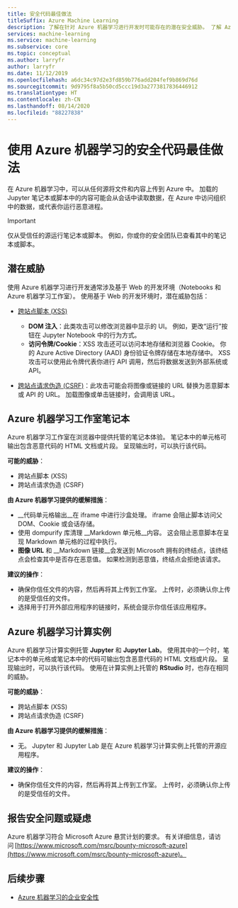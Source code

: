 ```yaml
---
title: 安全代码最佳做法
titleSuffix: Azure Machine Learning
description: 了解在针对 Azure 机器学习进行开发时可能存在的潜在安全威胁。 了解 Azure ML 提供的缓解措施，以及确保开发环境始终安全的最佳做法。
services: machine-learning
ms.service: machine-learning
ms.subservice: core
ms.topic: conceptual
ms.author: larryfr
author: larryfr
ms.date: 11/12/2019
ms.openlocfilehash: a6dc34c97d2e3fd859b776add204fef9b869d76d
ms.sourcegitcommit: 9d9795f8a5b50cd5ccc19d3a2773817836446912
ms.translationtype: HT
ms.contentlocale: zh-CN
ms.lasthandoff: 08/14/2020
ms.locfileid: "88227838"
---
```

# <a name="secure-code-best-practices-with-azure-machine-learning"></a>使用 Azure 机器学习的安全代码最佳做法

在 Azure 机器学习中，可以从任何源将文件和内容上传到 Azure 中。 加载的 Jupyter 笔记本或脚本中的内容可能会从会话中读取数据，在 Azure 中访问组织中的数据，或代表你运行恶意进程。

> [!IMPORTANT]
> 仅从受信任的源运行笔记本或脚本。 例如，你或你的安全团队已查看其中的笔记本或脚本。

## <a name="potential-threats"></a>潜在威胁

使用 Azure 机器学习进行开发通常涉及基于 Web 的开发环境（Notebooks 和 Azure 机器学习工作室）。 使用基于 Web 的开发环境时，潜在威胁包括：

* [跨站点脚本 (XSS)](https://owasp.org/www-community/attacks/xss/)

    * __DOM 注入__：此类攻击可以修改浏览器中显示的 UI。 例如，更改“运行”按钮在 Jupyter Notebook 中的行为方式。
    * __访问令牌/Cookie__：XSS 攻击还可以访问本地存储和浏览器 Cookie。 你的 Azure Active Directory (AAD) 身份验证令牌存储在本地存储中。 XSS 攻击可以使用此令牌代表你进行 API 调用，然后将数据发送到外部系统或 API。

* [跨站点请求伪造 (CSRF)](https://owasp.org/www-community/attacks/csrf)：此攻击可能会将图像或链接的 URL 替换为恶意脚本或 API 的 URL。 加载图像或单击链接时，会调用该 URL。

## <a name="azure-ml-studio-notebooks"></a>Azure 机器学习工作室笔记本

Azure 机器学习工作室在浏览器中提供托管的笔记本体验。 笔记本中的单元格可输出包含恶意代码的 HTML 文档或片段。  呈现输出时，可以执行该代码。

__可能的威胁__：
* 跨站点脚本 (XSS)
* 跨站点请求伪造 (CSRF)

__由 Azure 机器学习提供的缓解措施__：
* __代码单元格输出__在 iframe 中进行沙盒处理。 iframe 会阻止脚本访问父 DOM、Cookie 或会话存储。
* 使用 dompurify 库清理 __Markdown 单元格__内容。 这会阻止恶意脚本在呈现 Markdown 单元格的过程中执行。
* __图像 URL__ 和 __Markdown 链接__会发送到 Microsoft 拥有的终结点，该终结点会检查其中是否存在恶意值。 如果检测到恶意值，终结点会拒绝该请求。

__建议的操作__：
* 确保你信任文件的内容，然后再将其上传到工作室。 上传时，必须确认你上传的是受信任的文件。
* 选择用于打开外部应用程序的链接时，系统会提示你信任该应用程序。

## <a name="azure-ml-compute-instance"></a>Azure 机器学习计算实例

Azure 机器学习计算实例托管 __Jupyter__ 和 __Jupyter Lab__。 使用其中的一个时，笔记本中的单元格或笔记本中的代码可输出包含恶意代码的 HTML 文档或片段。 呈现输出时，可以执行该代码。 使用在计算实例上托管的 __RStudio__ 时，也存在相同的威胁。

__可能的威胁__：
* 跨站点脚本 (XSS)
* 跨站点请求伪造 (CSRF)

__由 Azure 机器学习提供的缓解措施__：
* 无。 Jupyter 和 Jupyter Lab 是在 Azure 机器学习计算实例上托管的开源应用程序。

__建议的操作__：
* 确保你信任文件的内容，然后再将其上传到工作室。 上传时，必须确认你上传的是受信任的文件。

## <a name="report-security-issues-or-concerns"></a>报告安全问题或疑虑 

Azure 机器学习符合 Microsoft Azure 悬赏计划的要求。 有关详细信息，请访问 [https://www.microsoft.com/msrc/bounty-microsoft-azure](https://www.microsoft.com/msrc/bounty-microsoft-azure)。

## <a name="next-steps"></a>后续步骤

* [Azure 机器学习的企业安全性](concept-enterprise-security.md)